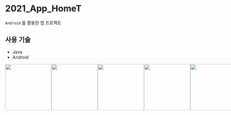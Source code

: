 # 2021_App_HomeT
`Android` 를 활용한 앱 프로젝트

## 사용 기술
- Java
- Android

<div style="display: flex">
  <img src="https://user-images.githubusercontent.com/47288015/190913907-4f74a417-35c0-415b-9c3e-bdc8a1ec9bd6.png" width="150">
  <img src="https://user-images.githubusercontent.com/47288015/190913909-3980e168-020d-4f92-a01f-ee83a8e05f73.png" width="150">
  <img src="https://user-images.githubusercontent.com/47288015/190913910-c420ae81-60d6-4f6e-8838-2e18288db996.png" width="150">
  <img src="https://user-images.githubusercontent.com/47288015/190913912-db29d394-9f36-44d7-bd6e-bd461e9888dd.png" width="150">
  <img src="https://user-images.githubusercontent.com/47288015/190913913-a358ee48-1e64-4542-b0a7-190f78b70690.png" width="150">
</div>
